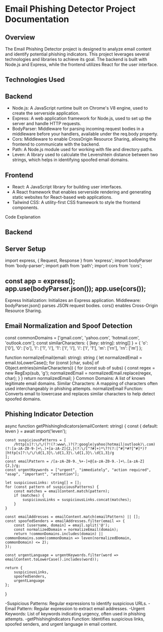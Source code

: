 <h1>Email Phishing Detector Project Documentation</h1>
<h2>Overview</h2>
<p>The Email Phishing Detector project is designed to analyze email content and identify potential phishing indicators. This project leverages several technologies and libraries to achieve its goal. The backend is built with Node.js and Express, while the frontend utilizes React for the user interface.</p>

<h2>Technologies Used</h2>
<h2>Backend</h2>
<ul>
  <li>Node.js: A JavaScript runtime built on Chrome's V8 engine, used to create the serverside application.</li>
  <li>Express: A web application framework for Node.js, used to set up the server and handle HTTP requests.</li>
  <li>BodyParser: Middleware for parsing incoming request bodies in a middleware before your handlers, available under the req.body property.</li>
  <li>Cors: Middleware to enable CrossOrigin Resource Sharing, allowing the frontend to communicate with the backend.</li>
  <li>Path: A Node.js module used for working with file and directory paths.</li>
  <li>Leven: A library used to calculate the Levenshtein distance between two strings, which helps in identifying spoofed email domains.</li>
</ul>



<h2>Frontend</h2>
<ul>
  <li>React: A JavaScript library for building user interfaces.</li>
  <li>A React framework that enables serverside rendering and generating static websites for React-based web applications.</li>
  <li>Tailwind CSS: A utility-first CSS framework to style the frontend components.</li>
</ul

<h1>Code Explanation</h1>
<h2>Backend</h2>
<h2>Server Setup</h2>
import express, { Request, Response } from 'express';
import bodyParser from 'body-parser';
import path from 'path';
import cors from 'cors';

const app = express();
app.use(bodyParser.json());
app.use(cors());
-------------------------------

Express Initialization: Initializes an Express application.
Middleware:
bodyParser.json() parses JSON request bodies.
cors() enables Cross-Origin Resource Sharing.

<h2>Email Normalization and Spoof Detection</h2>
const commonDomains = ['gmail.com', 'yahoo.com', 'hotmail.com', 'outlook.com'];
const similarCharacters: { [key: string]: string[] } = {
    'o': ['0'],
    '0': ['o'],
    'l': ['1', 'i'],
    '1': ['l', 'i'],
    'i': ['l', '1'],
    'm': ['rn'],
    'rn': ['m']
};

function normalizeEmail(email: string): string {
    let normalizedEmail = email.toLowerCase();
    for (const [char, subs] of Object.entries(similarCharacters)) {
        for (const sub of subs) {
            const regex = new RegExp(sub, 'g');
            normalizedEmail = normalizedEmail.replace(regex, char);
        }
    }
    return normalizedEmail;
}
Common Domains: A list of known legitimate email domains.
Similar Characters: A mapping of characters often used interchangeably in phishing attempts.
normalizeEmail Function: Converts email to lowercase and replaces similar characters to help detect spoofed domains.

<h2>Phishing Indicator Detection</h2>
async function getPhishingIndicators(emailContent: string) {
    const { default: leven } = await import('leven');

    const suspiciousPatterns = [
        /http[s]?:\/\/(?!(?:www\.)?(?:google|yahoo|hotmail|outlook)\.com)(?:[a-zA-Z0-9-]+\.)+[a-zA-Z]{2,}(?:\/[^?#]+)*\??(?:[^#]*#?[^#]*)?|http[s]?:\/\/\d{1,3}\.\d{1,3}\.\d{1,3}\.\d{1,3}/g
    ];
    const emailPattern = /[a-zA-Z0-9._%+-]+@[a-zA-Z0-9.-]+\.[a-zA-Z]{2,}/g;
    const urgentKeywords = ["urgent", "immediately", "action required", "asap", "important", "attention"];

    let suspiciousLinks: string[] = [];
    for (const pattern of suspiciousPatterns) {
        const matches = emailContent.match(pattern);
        if (matches) {
            suspiciousLinks = suspiciousLinks.concat(matches);
        }
    }

    const emailAddresses = emailContent.match(emailPattern) || [];
    const spoofedSenders = emailAddresses.filter(email => {
        const [username, domain] = email.split('@');
        const normalizedDomain = normalizeEmail(domain);
        return !commonDomains.includes(domain) || commonDomains.some(commonDomain => leven(normalizedDomain, commonDomain) <= 2);
    });

    const urgentLanguage = urgentKeywords.filter(word => emailContent.toLowerCase().includes(word));

    return {
        suspiciousLinks,
        spoofedSenders,
        urgentLanguage
    };
}

-Suspicious Patterns: Regular expressions to identify suspicious URLs.
-Email Pattern: Regular expression to extract email addresses.
-Urgent Keywords: List of keywords indicating urgency, often used in phishing attempts.
-getPhishingIndicators Function: Identifies suspicious links, spoofed senders, and urgent language in email content.
